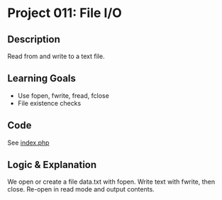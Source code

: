 # Project 011: File I/O

## Description
Read from and write to a text file.

## Learning Goals
- Use fopen, fwrite, fread, fclose
- File existence checks

## Code
See [index.php](index.php)

## Logic & Explanation
We open or create a file data.txt with fopen. Write text with fwrite, then close. Re-open in read mode and output contents.
